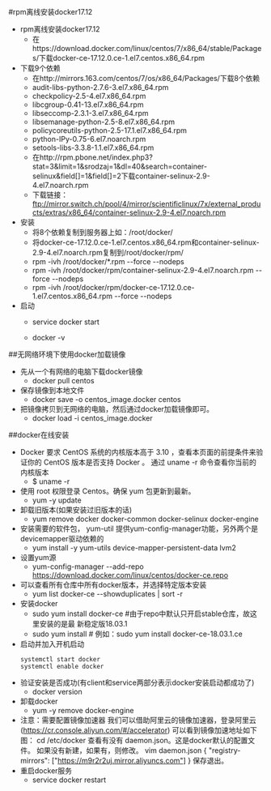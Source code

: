 #rpm离线安装docker17.12
*   rpm离线安装docker17.12
    *   在https://download.docker.com/linux/centos/7/x86_64/stable/Packages/下载docker-ce-17.12.0.ce-1.el7.centos.x86_64.rpm
*   下载9个依赖
    *   在http://mirrors.163.com/centos/7/os/x86_64/Packages/下载8个依赖
    *   audit-libs-python-2.7.6-3.el7.x86_64.rpm
    *   checkpolicy-2.5-4.el7.x86_64.rpm
    *   libcgroup-0.41-13.el7.x86_64.rpm
    *   libseccomp-2.3.1-3.el7.x86_64.rpm
    *   libsemanage-python-2.5-8.el7.x86_64.rpm
    *   policycoreutils-python-2.5-17.1.el7.x86_64.rpm
    *   python-IPy-0.75-6.el7.noarch.rpm
    *   setools-libs-3.3.8-1.1.el7.x86_64.rpm
    *   在http://rpm.pbone.net/index.php3?stat=3&limit=1&srodzaj=1&dl=40&search=container-selinux&field[]=1&field[]=2下载container-selinux-2.9-4.el7.noarch.rpm
    *   下载链接：ftp://mirror.switch.ch/pool/4/mirror/scientificlinux/7x/external_products/extras/x86_64/container-selinux-2.9-4.el7.noarch.rpm
*   安装
    *   将8个依赖复制到服务器上如：/root/docker/
    *   将docker-ce-17.12.0.ce-1.el7.centos.x86_64.rpm和container-selinux-2.9-4.el7.noarch.rpm复制到/root/docker/rpm/
    *   rpm -ivh /root/docker/*.rpm  --force --nodeps
    *   rpm -ivh /root/docker/rpm/container-selinux-2.9-4.el7.noarch.rpm  --force --nodeps
    *   rpm -ivh /root/docker/rpm/docker-ce-17.12.0.ce-1.el7.centos.x86_64.rpm  --force --nodeps
*   启动
    *   service docker start
        
    *   docker -v
    
##无网络环境下使用docker加载镜像
*   先从一个有网络的电脑下载docker镜像
    *   docker pull centos
*   保存镜像到本地文件
    *   docker save -o centos_image.docker centos
*   把镜像拷贝到无网络的电脑，然后通过docker加载镜像即可。
    *   docker load -i centos_image.docker
    


##docker在线安装
*   Docker 要求 CentOS 系统的内核版本高于 3.10 ，查看本页面的前提条件来验证你的
    CentOS 版本是否支持 Docker 。
    通过 uname -r 命令查看你当前的内核版本
    *   $ uname -r
*   使用 root 权限登录 Centos。确保 yum 包更新到最新。
    *   yum -y update
*   卸载旧版本(如果安装过旧版本的话)
    *   yum remove docker docker-common docker-selinux docker-engine
*   安装需要的软件包， yum-util 提供yum-config-manager功能，另外两个是
        devicemapper驱动依赖的
    *   yum install -y yum-utils device-mapper-persistent-data lvm2
*   设置yum源
    *   yum-config-manager --add-repo
         https://download.docker.com/linux/centos/docker-ce.repo
*   可以查看所有仓库中所有docker版本，并选择特定版本安装
    *   yum list docker-ce --showduplicates | sort -r
*   安装docker
    *   sudo yum install docker-ce #由于repo中默认只开启stable仓库，故这里安装的是最
        新稳定版18.03.1
    *   sudo yum install <FQPN> # 例如：sudo yum install docker-ce-18.03.1.ce
*   启动并加入开机启动
    ```
    systemctl start docker
    systemctl enable docker
    ```
*   验证安装是否成功(有client和service两部分表示docker安装启动都成功了)
    *    docker version
*   卸载docker
    *   yum -y remove docker-engine
*   注意：需要配置镜像加速器
    我们可以借助阿里云的镜像加速器，登录阿里云
    (https://cr.console.aliyun.com/#/accelerator)
    可以看到镜像加速地址如下图：
cd /etc/docker
查看有没有 daemon.json。这是docker默认的配置文件。
如果没有新建，如果有，则修改。
vim daemon.json
{
"registry-mirrors": ["https://m9r2r2uj.mirror.aliyuncs.com"]
}
保存退出。
*   重启docker服务
    *   service docker restart
    

